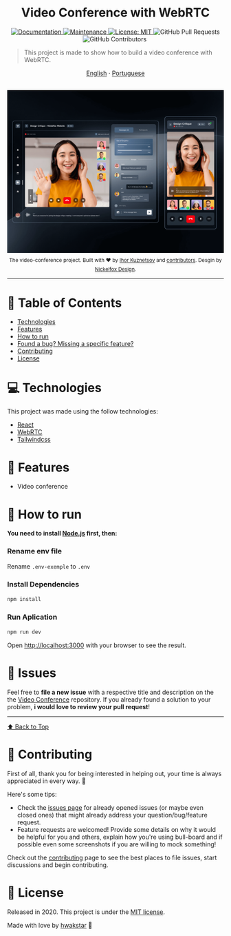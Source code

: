 <h1 align="center">Video Conference with WebRTC</h1>

<p align="center">	
   <a href="https://github.com/RafaelGoulartB/video-conference#readme">
    <img alt="Documentation" src="https://img.shields.io/badge/documentation-yes-57728f.svg" target="_blank" />
  </a>
  <a href="https://github.com/RafaelGoulartB/video-conference/graphs/commit-activity">
    <img alt="Maintenance" src="https://img.shields.io/badge/Maintained%3F-yes-57728f.svg" target="_blank" />
  </a>
  <a href="https://github.com/RafaelGoulartB/video-conference/blob/master/LICENSE">
    <img alt="License: MIT" src="https://img.shields.io/badge/License-MIT-57728f.svg" target="_blank" />
  </a>
  <img alt="GitHub Pull Requests" src="https://img.shields.io/github/issues-pr/RafaelGoulartB/video-conference?color=57728f" />
  <img alt="GitHub Contributors" src="https://img.shields.io/github/contributors/RafaelGoulartB/video-conference?color=57728f" />
  <img alt="" src="https://img.shields.io/github/repo-size/RafaelGoulartB/video-conference?color=57728f" />
</p>

> This project is made to show how to build a video conference with WebRTC.

<p align="center">
    <a href="README.md">English</a>
    ·
    <a href="README-pt.md">Portuguese</a>
 </p>

<br />
<div align="center">
  <img src="https://github.com/RafaelGoulartB/video-conference/blob/main/.github/screenshots/screenshot-1.png" width="640">
</div>

<div align="center">
  <sub>The video-conference project. Built with ❤︎ by
    <a href="https://github.com/RafaelGoulartB">Ihor Kuznetsov</a> and
    <a href="https://github.com/RafaelGoulartB/video-conference/graphs/contributors">contributors</a>.
    Desgin by <a href="https://www.figma.com/community/file/1106484644167150673">Nickelfox Design</a>.
  </sub>
</div>

---

# :pushpin: Table of Contents

* [Technologies](#computer-technologies)
* [Features](#rocket-features)
* [How to run](#construction_worker-how-to-run)
* [Found a bug? Missing a specific feature?](#bug-issues)
* [Contributing](#tada-contributing)
* [License](#closed_book-license)

# :computer: Technologies
This project was made using the follow technologies:

* [React](https://reactjs.org/)  
* [WebRTC](https://webrtc.org/)   
* [Tailwindcss](https://tailwindcss.com/)  

# :rocket: Features

- Video conference
  
# :construction_worker: How to run
**You need to install [Node.js](https://nodejs.org/en/download/) first, then:**

### Rename env file
Rename `.env-exemple` to `.env`
### Install Dependencies
```bash
npm install
```
### Run Aplication
```bash 
npm run dev 
```

Open [http://localhost:3000](http://localhost:3000) with your browser to see the result.
<br>

# :bug: Issues

Feel free to **file a new issue** with a respective title and description on the the [Video Conference](https://github.com/RafaelGoulartB/video-conference/issues) repository. If you already found a solution to your problem, **i would love to review your pull request**!

---

[⬆ Back to Top](#pushpin-table-of-contents)



# :tada: Contributing
First of all, thank you for being interested in helping out, your time is always appreciated in every way. :100:

Here's some tips:

* Check the [issues page](https://github.com/RafaelGoulartB/video-conference/issues) for already opened issues (or maybe even closed ones) that might already address your question/bug/feature request.
* Feature requests are welcomed! Provide some details on why it would be helpful for you and others, explain how you're using bull-board and if possible even some screenshots if you are willing to mock something!

Check out the [contributing](./CONTRIBUTING.md) page to see the best places to file issues, start discussions and begin contributing.

# :closed_book: License

Released in 2020.
This project is under the [MIT license](./LICENSE).

Made with love by [hwakstar](https://github.com/hwakstar) 🚀
